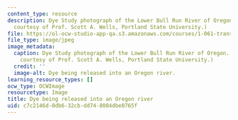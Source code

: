 ```yaml
---
content_type: resource
description: Dye Study photograph of the Lower Bull Run River of Oregon. (Photograph
  courtesy of Prof. Scott A. Wells, Portland State University.)
file: https://ol-ocw-studio-app-qa.s3.amazonaws.com/courses/1-061-transport-processes-in-the-environment-fall-2008/c7c2146d0db632cbdd748084dbe0765f_1-061f08.jpg
file_type: image/jpeg
image_metadata:
  caption: Dye Study photograph of the Lower Bull Run River of Oregon. (Photograph
    courtesy of Prof. Scott A. Wells, Portland State University.)
  credit: ''
  image-alt: Dye being released into an Oregon river.
learning_resource_types: []
ocw_type: OCWImage
resourcetype: Image
title: Dye being released into an Oregon river
uid: c7c2146d-0db6-32cb-dd74-8084dbe0765f
---
```

